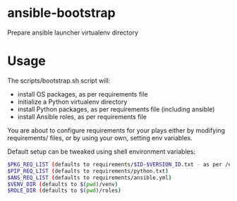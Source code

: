 # ansible-bootstrap
Prepare ansible launcher virtualenv directory

# Usage
The scripts/bootstrap.sh script will:
- install OS packages, as per requirements file
- initialize a Python virtualenv directory
- install Python packages, as per requirements file (including ansible)
- install Ansible roles, as per requirements file

You are about to configure requirements for your
plays either by modifying requirements/ files,
or by using your own, setting env variables.

Default setup can be tweaked using shell environment variables:
```bash
$PKG_REQ_LIST (defaults to requirements/$ID-$VERSION_ID.txt - as per /etc/os-release)
$PIP_REQ_LIST (defaults to requirements/python.txt)
$ANS_REQ_LIST (defaults to requirements/ansible.yml)
$VENV_DIR (defaults to $(pwd)/venv)
$ROLE_DIR (defaults to $(pwd)/roles)
```
